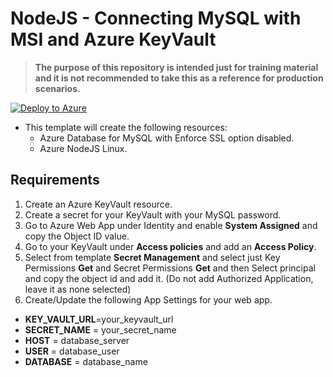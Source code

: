 # NodeJS - Connecting MySQL with MSI and Azure KeyVault

>**The purpose of this repository is intended just for training material and it is not recommended to take this as a reference for production scenarios.**

[![Deploy to Azure](https://aka.ms/deploytoazurebutton)](https://portal.azure.com/#create/Microsoft.Template/uri/https%3A%2F%2Fraw.githubusercontent.com%2Fazureossd%2Fappsreadynext-nodejs-msi-1%2Fmaster%2Ftemplate.json)

- This template will create the following resources:
    - Azure Database for MySQL with Enforce SSL option disabled.
    - Azure NodeJS Linux.

## Requirements
1. Create an Azure KeyVault resource.
2. Create a secret for your KeyVault with your MySQL password.
3. Go to Azure Web App under Identity and enable **System Assigned** and copy the Object ID value.
4. Go to your KeyVault under **Access policies** and add an **Access Policy**.
5. Select from template **Secret Management** and select just Key Permissions **Get** and Secret Permissions **Get** and then Select principal and copy the object id and add it. (Do not add Authorized Application, leave it as none selected) 
6. Create/Update the following App Settings for your web app.

 -  **KEY_VAULT_URL**=your_keyvault_url
 -  **SECRET_NAME** = your_secret_name
 -  **HOST** = database_server
 -  **USER** = database_user
 -  **DATABASE** = database_name